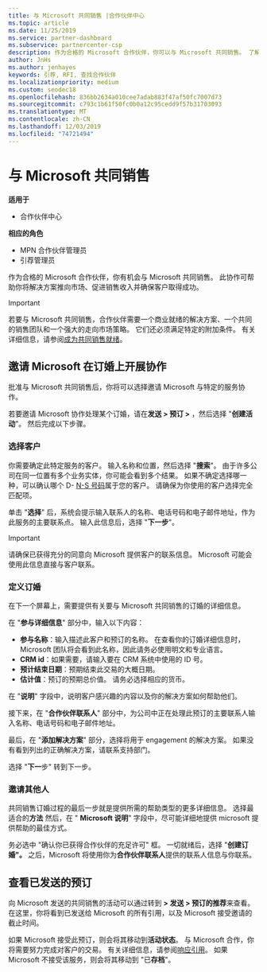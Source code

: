 ```yaml
---
title: 与 Microsoft 共同销售 |合作伙伴中心
ms.topic: article
ms.date: 11/25/2019
ms.service: partner-dashboard
ms.subservice: partnercenter-csp
description: 作为合格的 Microsoft 合作伙伴，你可以与 Microsoft 共同销售。 了解如何定义预订、邀请 Microsoft 协作或查看已发送的预订。
author: JnHs
ms.author: jenhayes
keywords: 引荐, RFI, 查找合作伙伴
ms.localizationpriority: medium
ms.custom: seodec18
ms.openlocfilehash: 836bb2634a010cee7adab883f47af50fc7007d73
ms.sourcegitcommit: c793c1b61f50fc0b0a12c95cedd9f57b31703093
ms.translationtype: MT
ms.contentlocale: zh-CN
ms.lasthandoff: 12/03/2019
ms.locfileid: "74721494"
---
```

# <a name="co-sell-with-microsoft"></a>与 Microsoft 共同销售

**适用于**

-  合作伙伴中心

**相应的角色**

- MPN 合作伙伴管理员
- 引荐管理员

作为合格的 Microsoft 合作伙伴，你有机会与 Microsoft 共同销售。 此协作可帮助你将解决方案推向市场、促进销售收入并确保客户取得成功。

> [!IMPORTANT]
> 若要与 Microsoft 共同销售，合作伙伴需要一个商业就绪的解决方案、一个共同的销售团队和一个强大的走向市场策略。 它们还必须满足特定的附加条件。 有关详细信息，请参阅[成为共同销售就绪](https://partner.microsoft.com/reach-customers/selling-with-microsoft#become-ready)。

## <a name="invite-microsoft-to-collaborate-on-an-engagement"></a>邀请 Microsoft 在订婚上开展协作

批准与 Microsoft 共同销售后，你将可以选择邀请 Microsoft 与特定的服务协作。

若要邀请 Microsoft 协作处理某个订婚，请在**发送 > 预订 >** ，然后选择 "**创建活动**"。 然后完成以下步骤。

### <a name="select-your-customer"></a>选择客户

你需要确定此特定服务的客户。 输入名称和位置，然后选择 "**搜索**"。 由于许多公司在同一位置有多个业务实体，你可能会看到多个结果。 如果不确定选择哪一种，可以确认哪个 D- [N-S 号码](https://www.dnb.com/duns-number.html)属于您的客户。 请确保为你使用的客户选择完全匹配项。 

单击 "**选择**" 后，系统会提示输入联系人的名称、电话号码和电子邮件地址，作为此服务的主要联系点。 输入此信息后，选择 "**下一步**"。

> [!IMPORTANT]
> 请确保已获得充分的同意向 Microsoft 提供客户的联系信息。 Microsoft 可能会使用此信息直接与客户联系。

### <a name="define-your-engagement"></a>定义订婚

在下一个屏幕上，需要提供有关要与 Microsoft 共同销售的订婚的详细信息。

在 "**参与详细信息**" 部分中，输入以下内容：
- **参与名称**：输入描述此客户和预订的名称。 在查看你的订婚详细信息时，Microsoft 团队将会看到此名称，因此请务必使用明文和专业语言。
- **CRM id**：如果需要，请输入要在 CRM 系统中使用的 ID 号。
- **预计结束日期**：预期结束此交易的大概日期。
- **估计值**：预订的预期总价值。 请务必选择相应的货币。

在 "**说明**" 字段中，说明客户感兴趣的内容以及你的解决方案如何帮助他们。

 接下来，在 "**合作伙伴联系人**" 部分中，为公司中正在处理此预订的主要联系人输入名称、电话号码和电子邮件地址。

最后，在 "**添加解决方案**" 部分，选择将用于 engagement 的解决方案。 如果没有看到列出的正确解决方案，请联系支持部门。

选择 "**下一**步" 转到下一步。

### <a name="invite-others"></a>邀请其他人

共同销售订婚过程的最后一步就是提供所需的帮助类型的更多详细信息。 选择最适合的**方法** 然后，在 " **Microsoft 说明**" 字段中，尽可能详细地提供 microsoft 提供帮助的最佳方式。

务必选中 "确认你已获得合作伙伴的充足许可" 框。 一切就绪后，选择 "**创建订婚"。** 之后，Microsoft 将使用你为**合作伙伴联系人**提供的联系人信息与你联系。

## <a name="viewing-your-sent-engagements"></a>查看已发送的预订

向 Microsoft 发送的共同销售的活动可以通过转到 **> 发送 > 预订的推荐**来查看。 在这里，你将看到已发送给 Microsoft 的所有引用，以及 Microsoft 接受邀请的截止时间。

如果 Microsoft 接受此预订，则会将其移动到**活动状态**。 与 Microsoft 合作，你将需要努力完成对客户的交易。 有关详细信息，请参阅[响应引用](responding-to-referrals.md)。 如果 Microsoft 不接受该服务，则会将其移动到 "已**存档**"。
